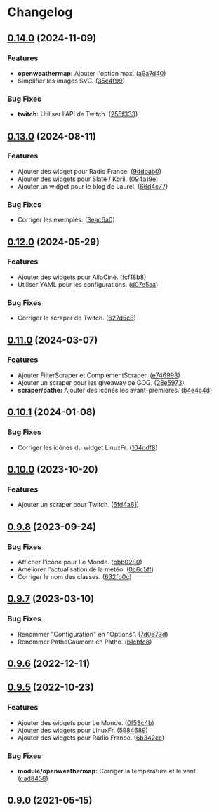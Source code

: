 # Changelog

## [0.14.0](https://github.com/regseb/gout-regseb/compare/v0.13.0...v0.14.0) (2024-11-09)

### Features

- **openweathermap:** Ajouter l'option max.
  ([a9a7d40](https://github.com/regseb/gout-regseb/commit/a9a7d4018be125e5a68da456736e937a23614be0))
- Simplifier les images SVG.
  ([35e4f99](https://github.com/regseb/gout-regseb/commit/35e4f995db08d04a79cb392963400055a02e0faa))

### Bug Fixes

- **twitch:** Utiliser l'API de Twitch.
  ([255f333](https://github.com/regseb/gout-regseb/commit/255f333d7a9a554265b7bb167be9aaf8840990a0))

## [0.13.0](https://github.com/regseb/gout-regseb/compare/v0.12.0...v0.13.0) (2024-08-11)

### Features

- Ajouter des widget pour Radio France.
  ([9ddbab0](https://github.com/regseb/gout-regseb/commit/9ddbab005a394046ae3f9fcc46397401f29a8c8e))
- Ajouter des widgets pour Slate / Korii.
  ([094a19e](https://github.com/regseb/gout-regseb/commit/094a19e72b06ae047ee5a4b58d70aa6e21d9b619))
- Ajouter un widget pour le blog de Laurel.
  ([66d4c77](https://github.com/regseb/gout-regseb/commit/66d4c77c21641398bf2746bf1fd477963050a502))

### Bug Fixes

- Corriger les exemples.
  ([3eac6a0](https://github.com/regseb/gout-regseb/commit/3eac6a01479cbd4e357734cd8b39e645221f91f6))

## [0.12.0](https://github.com/regseb/gout-regseb/compare/v0.11.0...v0.12.0) (2024-05-29)

### Features

- Ajouter des widgets pour AlloCiné.
  ([fcf18b8](https://github.com/regseb/gout-regseb/commit/fcf18b80ae639070b8b86509c6993bf83917a676))
- Utiliser YAML pour les configurations.
  ([d07e5aa](https://github.com/regseb/gout-regseb/commit/d07e5aa5d97f2bebf5dd3f093d9650661610ca10))

### Bug Fixes

- Corriger le scraper de Twitch.
  ([627d5c8](https://github.com/regseb/gout-regseb/commit/627d5c8fe955bc15e43705adae1b7b79b4710186))

## [0.11.0](https://github.com/regseb/gout-regseb/compare/v0.10.1...v0.11.0) (2024-03-07)

### Features

- Ajouter FilterScraper et ComplementScraper.
  ([e746993](https://github.com/regseb/gout-regseb/commit/e746993a2ccd3401fcf5cda9fd8958e6112c44ac))
- Ajouter un scraper pour les giveaway de GOG.
  ([28e5973](https://github.com/regseb/gout-regseb/commit/28e597399a2e110acd0aac10d0311efb0e953a0e))
- **scraper/pathe:** Ajouter des icônes les avant-premières.
  ([b4e4c4d](https://github.com/regseb/gout-regseb/commit/b4e4c4d7584ef5a26f535ee8d5c6b73a9e0f7877))

## [0.10.1](https://github.com/regseb/gout-regseb/compare/v0.10.0...v0.10.1) (2024-01-08)

### Bug Fixes

- Corriger les icônes du widget LinuxFr.
  ([104cdf8](https://github.com/regseb/gout-regseb/commit/104cdf8d95010174d790c6ac3660e967cd95628b))

## [0.10.0](https://github.com/regseb/gout-regseb/compare/v0.9.8...v0.10.0) (2023-10-20)

### Features

- Ajouter un scraper pour Twitch.
  ([6fd4a61](https://github.com/regseb/gout-regseb/commit/6fd4a613a12b2c47efc692ecaf78ed743c81d80a))

## [0.9.8](https://github.com/regseb/gout-regseb/compare/v0.9.7...v0.9.8) (2023-09-24)

### Bug Fixes

- Afficher l'icône pour Le Monde.
  ([bbb0280](https://github.com/regseb/gout-regseb/commit/bbb0280f079acb4b568fb1bc3c1db397bab3686c))
- Améliorer l'actualisation de la météo.
  ([0c6c5ff](https://github.com/regseb/gout-regseb/commit/0c6c5ff59a7378575750abbe4011e7228d645743))
- Corriger le nom des classes.
  ([632fb0c](https://github.com/regseb/gout-regseb/commit/632fb0c4349055cf352423e881f3a792c0facf16))

## [0.9.7](https://github.com/regseb/gout-regseb/compare/v0.9.6...v0.9.7) (2023-03-10)

### Bug Fixes

- Renommer "Configuration" en "Options".
  ([7d0673d](https://github.com/regseb/gout-regseb/commit/7d0673deaf9b34cac1a691fc03f3dbf1d421b947))
- Renommer PatheGaumont en Pathe.
  ([b1cbfc8](https://github.com/regseb/gout-regseb/commit/b1cbfc866ad357f4659a2f86b65c09d5c7bc2631))

## [0.9.6](https://github.com/regseb/gout-regseb/compare/v0.9.5...v0.9.6) (2022-12-11)

## [0.9.5](https://github.com/regseb/gout-regseb/compare/v0.9.4...v0.9.5) (2022-10-23)

### Features

- Ajouter des widgets pour Le Monde.
  ([0f53c4b](https://github.com/regseb/gout-regseb/commit/0f53c4bb4ba6899a53d4943c4ff68f64357d33ee))
- Ajouter des widgets pour LinuxFr.
  ([5984689](https://github.com/regseb/gout-regseb/commit/5984689458a4f79dfdea49d93f565698f1cbd653))
- Ajouter des widgets pour Radio France.
  ([6b342cc](https://github.com/regseb/gout-regseb/commit/6b342ccdb16390ea020174dc77ab91b38375e7d4))

### Bug Fixes

- **module/openweathermap:** Corriger la température et le vent.
  ([cad8458](https://github.com/regseb/gout-regseb/commit/cad845897bbf21a2243fd7abcf800fc7ef909e92))

## 0.9.0 (2021-05-15)

